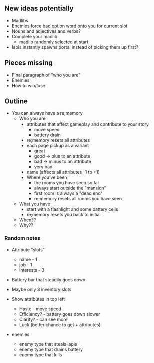 ## New ideas potentially

* Madlibs
* Enemies force bad option word onto you for current slot
* Nouns and adjectives and verbs?
* Complete your madlib
  * madlib randomly selected at start
* lapis instantly spawns portal instead of picking them up first?

## Pieces missing

* Final paragraph of "who you are"
* Enemies
* How to win/lose


## Outline

* You can always have a re;memory
    * Who you are
        * attributes that affect gameplay and contribute to your story
            * move speed
            * battery drain
        * re;memory resets all attributes
        * each page pickup as a variant
            * great
            * good -> plus to an attribute
            * bad -> minus to an attribute
            * very bad
        * name (affects all attributes -1 to +1)
      * Where you've been
        * the rooms you have seen so far
        * always start outside the "mansion"
        * first room is always a "dead end"
        * re;memory resets all rooms you have seen
    * What you have
        * start with a flashlight and some battery cells
        * re;memory resets you back to initial
    * When??
    * Why??

### Random notes

* Attribute "slots"
  * name - 1
  * job - 1
  * interests - 3

* Battery bar that steadily goes down
* Maybe only 3 inventory slots
* Show attributes in top left
    * Haste - move speed
    * Efficiency? - battery goes down slower
    * Clarity? - can see more
    * Luck (better chance to get + attributes)

* enemies
  * enemy type that steals lapis
  * enemy type that drains battery
  * enemy type that kills
